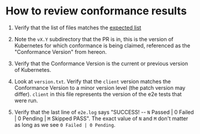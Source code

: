 # How to review conformance results

1. Verify that the list of files matches the
[expected list](https://github.com/cncf/k8s-conformance/blob/master/instructions.md#contents-of-the-pr)

2. Note the `vX.Y` subdirectory that the PR is in, this is the version of
Kubernetes for which conformance is being claimed, referenced as the
"Conformance Version" from hereon.

3. Verify that the Conformance Version is the current or previous version of
Kubernetes.

4. Look at `version.txt`.  Verify that the `client` version matches the
Conformance Version to a minor version level (the patch version may differ).
`client` in this file represents the version of the e2e tests that were run.

5. Verify that the last line of `e2e.log` says "SUCCESS! -- `N` Passed | 0
Failed | 0 Pending | `M` Skipped PASS".  The exact value of `N` and `M` don't
matter as long as we see `0 Failed | 0 Pending`.
